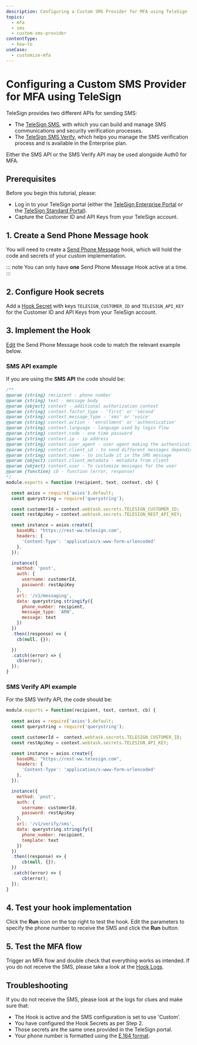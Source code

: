 ```yaml
---
description: Configuring a Custom SMS Provider for MFA using TeleSign
topics:
  - mfa
  - sms
  - custom-sms-provider 
contentType:
  - how-to
useCase:
  - customize-mfa
---
```

# Configuring a Custom SMS Provider for MFA using TeleSign

TeleSign provides two different APIs for sending SMS:

* The [TeleSign SMS](https://www.telesign.com/products/sms-api), with which you can build and manage SMS communications and security verification processes.
* The [TeleSign SMS Verify](https://www.telesign.com/products/sms-verify), which helps you manage the SMS verification process and is available in the Enterprise plan. 

Either the SMS API or the SMS Verify API may be used alongside Auth0 for MFA.

## Prerequisites

Before you begin this tutorial, please:

* Log in to your TeleSign portal (either the [TeleSign Enterprise Portal](https://teleportal.telesign.com) or the [TeleSign Standard Portal](https://portal.telesign.com/)).
* Capture the Customer ID and API Keys from your TeleSign account.

## 1. Create a Send Phone Message hook 

You will need to create a [Send Phone Message](/hooks/extensibility-points/send-phone-message) hook, which will hold the code and secrets of your custom implementation.

::: note
You can only have **one** Send Phone Message Hook active at a time.
:::

## 2. Configure Hook secrets

Add a [Hook Secret](/hooks/secrets/create) with keys `TELESIGN_CUSTOMER_ID` and `TELESIGN_API_KEY` for the Customer ID and API Keys from your TeleSign account.

## 3. Implement the Hook 

[Edit](/hooks/update) the Send Phone Message hook code to match the relevant example below.

### SMS API example

If you are using the **SMS API** the code should be:

```js
/**
@param {string} recipient - phone number
@param {string} text - message body
@param {object} context - additional authorization context
@param {string} context.factor_type - 'first' or 'second'
@param {string} context.message_type - 'sms' or 'voice'
@param {string} context.action - 'enrollment' or 'authentication'
@param {string} context.language - language used by login flow
@param {string} context.code - one time password
@param {string} context.ip - ip address
@param {string} context.user_agent - user agent making the authentication request
@param {string} context.client_id - to send different messages depending on the client id
@param {string} context.name - to include it in the SMS message
@param {object} context.client_metadata - metadata from client
@param {object} context.user - To customize messages for the user
@param {function} cb - function (error, response)
*/
module.exports = function (recipient, text, context, cb) {

  const axios = require('axios').default;
  const querystring = require('querystring');

  const customerId = context.webtask.secrets.TELESIGN_CUSTOMER_ID;
  const restApiKey = context.webtask.secrets.TELESIGN_REST_API_KEY;

  const instance = axios.create({
    baseURL: "https://rest-ww.telesign.com",
    headers: {
      'Content-Type': 'application/x-www-form-urlencoded'
    },
  });

  instance({
    method: 'post',
    auth: {
      username: customerId,
      password: restApiKey
    },
    url: '/v1/messaging',
    data: querystring.stringify({
      phone_number: recipient,
      message_type: 'ARN',
      message: text
    })
  })
  .then((response) => {
    cb(null, {});

  })
  .catch((error) => {
    cb(error);
  });
}
```

### SMS Verify API example

For the SMS Verify API, the code should be:

```js
module.exports = function(recipient, text, context, cb) {
  
  const axios = require('axios').default;
  const querystring = require('querystring');

  const customerId =  context.webtask.secrets.TELESIGN_CUSTOMER_ID;
  const restApiKey = context.webtask.secrets.TELESIGN_API_KEY;

  const instance = axios.create({
    baseURL: "https://rest-ww.telesign.com",
    headers: {
      'Content-Type': 'application/x-www-form-urlencoded'
    },
  });

  instance({
    method: 'post',
    auth: {
      username: customerId,
      password: restApiKey
    },
    url: '/v1/verify/sms',
    data: querystring.stringify({
      phone_number: recipient,
      template: text
    })
  })
  .then((response) => {
      cb(null, {});
  })
  .catch((error) => {
      cb(error);
  });
}
```

## 4. Test your hook implementation

Click the **Run** icon on the top right to test the hook. Edit the parameters to specify the phone number to receive the SMS and click the **Run** button.

## 5. Test the MFA flow

Trigger an MFA flow and double check that everything works as intended. If you do not receive the SMS, please take a look at the [Hook Logs](/hooks/view-logs).

## Troubleshooting

If you do not receive the SMS, please look at the logs for clues and make sure that:

- The Hook is active and the SMS configuration is set to use 'Custom'.
- You have configured the Hook Secrets as per Step 2.
- Those secrets are the same ones provided in the TeleSign portal.
- Your phone number is formatted using the [E.164 format](https://en.wikipedia.org/wiki/E.164).
